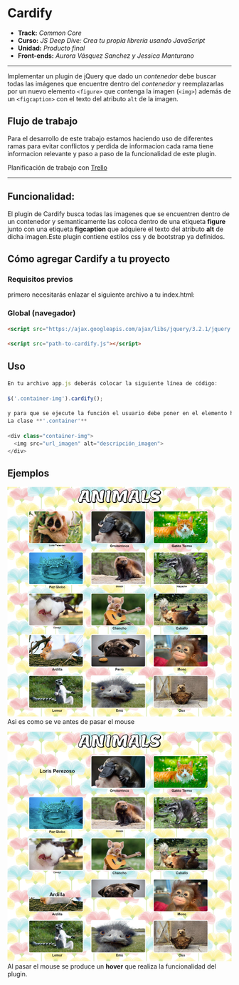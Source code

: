 # **Cardify**

* **Track:** _Common Core_
* **Curso:** _JS Deep Dive: Crea tu propia librería usando JavaScript_
* **Unidad:** _Producto final_
* **Front-ends:** _Aurora Vásquez Sanchez y Jessica Manturano_

***

Implementar un plugin de jQuery que dado un _contenedor_ debe buscar todas las
imágenes que encuentre dentro del _contenedor_ y reemplazarlas por un nuevo
elemento `<figure>` que contenga la imagen (`<img>`) además de un `<figcaption>`
con el texto del atributo `alt` de la imagen.

## Flujo de trabajo
Para el desarrollo de este trabajo estamos haciendo uso de diferentes ramas para evitar conflictos y perdida de informacion cada rama tiene informacion relevante y paso a paso de la funcionalidad de este plugin.

Planificación de trabajo con [Trello](https://trello.com/b/gsC83EJh/cardify-reto-sprint-04)

***

## Funcionalidad:
El plugin de Cardify busca todas las imagenes que se encuentren dentro de un contenedor y semanticamente las coloca dentro de una etiqueta **figure** junto con una etiqueta **figcaption** que adquiere el texto del atributo **alt** de dicha imagen.Este plugin contiene estilos css y de bootstrap ya definidos.

## Cómo agregar Cardify a tu proyecto

### Requisitos previos

primero necesitarás enlazar el siguiente archivo a tu index.html:

<script type="text/javascript" src="nombre_carpeta/cardify.js"></script>


### Global (navegador)

```html
<script src="https://ajax.googleapis.com/ajax/libs/jquery/3.2.1/jquery.min.js"></script>

<script src="path-to-cardify.js"></script>
```

## Uso

```js
En tu archivo app.js deberás colocar la siguiente línea de código:

$('.container-img').cardify();

y para que se ejecute la función el usuario debe poner en el elemento html que contenga en su interior elementos de etiqueta 'img'  
La clase **'.container'**

<div class="container-img">
  <img src="url_imagen" alt="descripción_imagen">
</div>
```

## Ejemplos
![Sin titulo](public/assets/docs/1-back.png)
Asi es como se ve antes de pasar el mouse

![Sin titulo](public/assets/docs/2-back.png)
Al pasar el mouse se produce un  **hover** que  realiza la funcionalidad del plugin.
